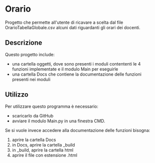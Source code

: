 # Orario
Progetto che permette all'utente di ricavare a scelta dal file OrarioTabellaGlobale.csv alcuni dati riguardanti gli orari dei docenti.
## Descrizione
Questo progetto include:
* una cartella oggetti, dove sono presenti i moduli contententi le 4 funzioni implementate e il modulo Main per eseguirle
* una cartella Docs che contiene la documentazione delle funzioni presenti nei moduli

## Utilizzo
Per utilizzare questo programma è necessario:
* scaricarlo da GitHub
* avviare il modulo Main.py in una finestra CMD.

Se si vuole invece accedere alla documentazione delle funzioni bisogna:
1.  aprire la cartella Docs
2.  in Docs, aprire la cartella _build
3.  in _build, aprire la cartella html
4.  aprire il file con estensione .html 
